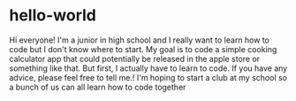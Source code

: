 # hello-world
Hi everyone! I'm a junior in high school and I really want to learn how to code but I don't know where to start. My goal is to code a simple cooking calculator app that could potentially be released in the apple store or something like that. But first, I actually have to learn to code. If you have any advice, please feel free to tell me.!
I'm hoping to start a club at my school so a bunch of us can all learn how to code together

